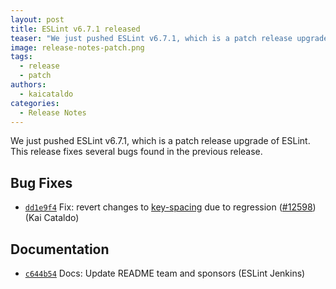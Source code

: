 ```yaml
---
layout: post
title: ESLint v6.7.1 released
teaser: "We just pushed ESLint v6.7.1, which is a patch release upgrade of ESLint. This release fixes several bugs found in the previous release."
image: release-notes-patch.png
tags:
  - release
  - patch
authors:
  - kaicataldo
categories:
  - Release Notes
---
```


We just pushed ESLint v6.7.1, which is a patch release upgrade of ESLint. This release fixes several bugs found in the previous release.












## Bug Fixes


* [`dd1e9f4`](https://github.com/eslint/eslint/commit/dd1e9f4df2103c43509a54b0ad5f9106557997f9) Fix: revert changes to [key-spacing](/docs/rules/key-spacing) due to regression ([#12598](https://github.com/eslint/eslint/issues/12598)) (Kai Cataldo)




## Documentation


* [`c644b54`](https://github.com/eslint/eslint/commit/c644b5429e5bc8a050afd70c99ec82035eb611fa) Docs: Update README team and sponsors (ESLint Jenkins)








